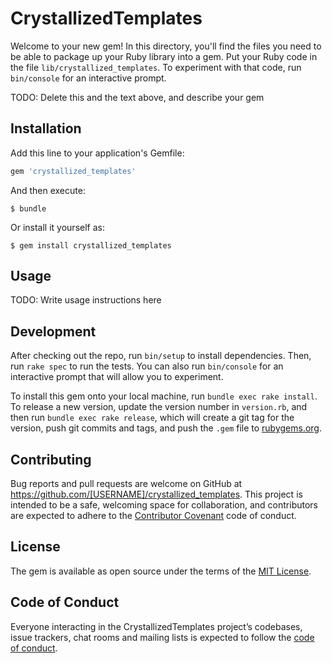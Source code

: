 # CrystallizedTemplates

Welcome to your new gem! In this directory, you'll find the files you need to be able to package up your Ruby library into a gem. Put your Ruby code in the file `lib/crystallized_templates`. To experiment with that code, run `bin/console` for an interactive prompt.

TODO: Delete this and the text above, and describe your gem

## Installation

Add this line to your application's Gemfile:

```ruby
gem 'crystallized_templates'
```

And then execute:

    $ bundle

Or install it yourself as:

    $ gem install crystallized_templates

## Usage

TODO: Write usage instructions here

## Development

After checking out the repo, run `bin/setup` to install dependencies. Then, run `rake spec` to run the tests. You can also run `bin/console` for an interactive prompt that will allow you to experiment.

To install this gem onto your local machine, run `bundle exec rake install`. To release a new version, update the version number in `version.rb`, and then run `bundle exec rake release`, which will create a git tag for the version, push git commits and tags, and push the `.gem` file to [rubygems.org](https://rubygems.org).

## Contributing

Bug reports and pull requests are welcome on GitHub at https://github.com/[USERNAME]/crystallized_templates. This project is intended to be a safe, welcoming space for collaboration, and contributors are expected to adhere to the [Contributor Covenant](http://contributor-covenant.org) code of conduct.

## License

The gem is available as open source under the terms of the [MIT License](https://opensource.org/licenses/MIT).

## Code of Conduct

Everyone interacting in the CrystallizedTemplates project’s codebases, issue trackers, chat rooms and mailing lists is expected to follow the [code of conduct](https://github.com/[USERNAME]/crystallized_templates/blob/master/CODE_OF_CONDUCT.md).
